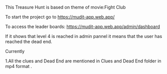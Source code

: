 This Treasure Hunt is based on theme of  movie:Fight Club

<!-- To start the project  write: node index.js in terminal of the project -->
To start the project go to https://mudit-app.web.app/

To access the leader boards: https://mudit-app.web.app/admin/dashboard

<!-- Then in browser write http://localhost:5001/ -->

<!-- To access the leader boards: http://localhost:5001/admin/dashboard to access the leaderboards to must login with platform to access the leader boards -->

If it shows that level 4 is reached in admin pannel it means that the user has reached the dead end.


Currently 

1.All the clues and Dead End are mentioned in Clues and Dead End folder in mp4 format .

